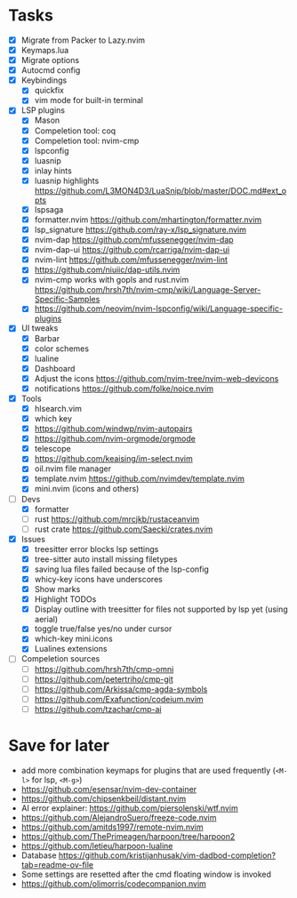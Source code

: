# Tasks

- [x] Migrate from Packer to Lazy.nvim
- [x] Keymaps.lua
- [x] Migrate options
- [x] Autocmd config
- [x] Keybindings
    * [x] quickfix
    * [x] vim mode for built-in terminal
- [x] LSP plugins
    * [x] Mason
    * [x] Compeletion tool: coq
    * [x] Compeletion tool: nvim-cmp
    * [x] lspconfig
    * [x] luasnip
    * [x] inlay hints
    * [x] luasnip highlights https://github.com/L3MON4D3/LuaSnip/blob/master/DOC.md#ext_opts
    * [x] lspsaga
    * [x] formatter.nvim https://github.com/mhartington/formatter.nvim
    * [x] lsp_signature https://github.com/ray-x/lsp_signature.nvim
    * [x] nvim-dap https://github.com/mfussenegger/nvim-dap
    * [x] nvim-dap-ui https://github.com/rcarriga/nvim-dap-ui
    * [x] nvim-lint https://github.com/mfussenegger/nvim-lint
    * [x] https://github.com/niuiic/dap-utils.nvim
    * [x] nvim-cmp works with gopls and rust.nvim https://github.com/hrsh7th/nvim-cmp/wiki/Language-Server-Specific-Samples
    * [x] https://github.com/neovim/nvim-lspconfig/wiki/Language-specific-plugins
- [x] UI tweaks
    * [x] Barbar
    * [x] color schemes
    * [x] lualine
    * [x] Dashboard
    * [x] Adjust the icons https://github.com/nvim-tree/nvim-web-devicons
    * [x] notifications https://github.com/folke/noice.nvim
- [x] Tools
    * [x] hlsearch.vim
    * [x] which key
    * [x] https://github.com/windwp/nvim-autopairs
    * [x] https://github.com/nvim-orgmode/orgmode
    * [x] telescope
    * [x] https://github.com/keaising/im-select.nvim
    * [x] oil.nvim file manager
    * [x] template.nvim https://github.com/nvimdev/template.nvim
    * [x] mini.nvim (icons and others)
- [ ] Devs
    * [x] formatter
    * [ ] rust https://github.com/mrcjkb/rustaceanvim
    * [ ] rust crate https://github.com/Saecki/crates.nvim
- [x] Issues
    * [x] treesitter error blocks lsp settings
    * [x] tree-sitter auto install missing filetypes
    * [x] saving lua files failed because of the lsp-config
    * [x] whicy-key icons have underscores
    * [x] Show marks
    * [x] Highlight TODOs
    * [x] Display outline with treesitter for files not supported by lsp yet (using aerial)
    * [x] toggle true/false yes/no under cursor
    * [x] which-key mini.icons
    * [x] Lualines extensions
- [ ] Compeletion sources
    * [ ] https://github.com/hrsh7th/cmp-omni
    * [ ] https://github.com/petertriho/cmp-git
    * [ ] https://github.com/Arkissa/cmp-agda-symbols
    * [ ] https://github.com/Exafunction/codeium.nvim
    * [ ] https://github.com/tzachar/cmp-ai

# Save for later
* add more combination keymaps for plugins that are used frequently (`<M-l>` for lsp, `<M-g>`)
* https://github.com/esensar/nvim-dev-container
* https://github.com/chipsenkbeil/distant.nvim
* AI error explainer: https://github.com/piersolenski/wtf.nvim
* https://github.com/AlejandroSuero/freeze-code.nvim
* https://github.com/amitds1997/remote-nvim.nvim
* https://github.com/ThePrimeagen/harpoon/tree/harpoon2
* https://github.com/letieu/harpoon-lualine
* Database https://github.com/kristijanhusak/vim-dadbod-completion?tab=readme-ov-file
* Some settings are resetted after the cmd floating window is invoked
* https://github.com/olimorris/codecompanion.nvim
